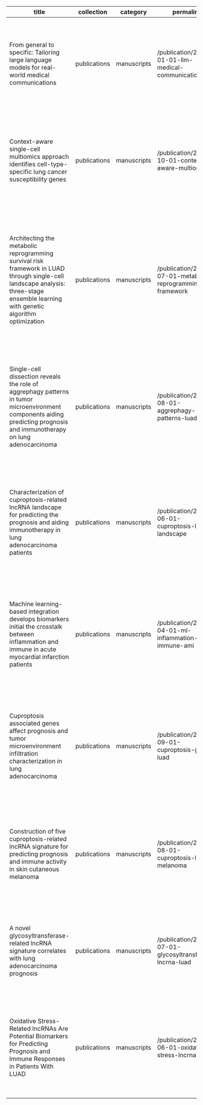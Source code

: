 | title                                                                                                                                                                              | collection   | category    | permalink                                                 | excerpt                                                                                                                     | date       | venue                                | paperurl                                                                                                                                                                     | citation                                                                                                                                                                                                                                                                                          |
| ---------------------------------------------------------------------------------------------------------------------------------------------------------------------------------- | ------------ | ----------- | --------------------------------------------------------- | --------------------------------------------------------------------------------------------------------------------------- | ---------- | ------------------------------------ | ---------------------------------------------------------------------------------------------------------------------------------------------------------------------------- | ------------------------------------------------------------------------------------------------------------------------------------------------------------------------------------------------------------------------------------------------------------------------------------------------- |
| From general to specific: Tailoring large language models for real-world medical communications                                                                                    | publications | manuscripts | /publication/2025-01-01-llm-medical-communication         | This study tailors large language models for real-world medical communications and introduces domain adaptation strategies. | 2025-01-01 | Clinical and Translational Medicine  | [https://pmc.ncbi.nlm.nih.gov/articles/PMCXXXXXXX/](https://pmc.ncbi.nlm.nih.gov/articles/PMCXXXXXXX/)                                                                       | Sun X*, Tang W*, Huang Z, <u>Long E</u>#, Wan P#. (2025). *From general to specific: Tailoring large language models for real-world medical communications.* *Clinical and Translational Medicine*.                                                                                               |
| Context-aware single-cell multiomics approach identifies cell-type-specific lung cancer susceptibility genes                                                                       | publications | manuscripts | /publication/2024-10-01-context-aware-multiomics          | Multiomic profiling identifies cell-type-specific susceptibility genes driving lung cancer progression.                     | 2024-10-01 | Nature Communications                | [https://www.nature.com/articles/s41467-024-52356-9](https://www.nature.com/articles/s41467-024-52356-9)                                                                     | <u>Long E</u>*, Yin J*, Shin JH*, Li Y*, Li B, Kane A, Patel H, <u>Sun X</u>, Wang C, Zhang T#, Choi J#. (2024). *Context-aware single-cell multiomics approach identifies cell-type-specific lung cancer susceptibility genes.* *Nature Communications*.                                         |
| Architecting the metabolic reprogramming survival risk framework in LUAD through single-cell landscape analysis: three-stage ensemble learning with genetic algorithm optimization | publications | manuscripts | /publication/2024-07-01-metabolic-reprogramming-framework | Three-stage ensemble learning constructs a survival risk model for LUAD based on single-cell metabolic features.            | 2024-07-01 | Journal of Translational Medicine    | [https://translational-medicine.biomedcentral.com/articles/10.1186/s12967-024-05138-2](https://translational-medicine.biomedcentral.com/articles/10.1186/s12967-024-05138-2) | <u>Sun X</u>, Nong M, Meng F, Sun XJ, Jiang L, Li Z, Zhang P#. (2024). *Architecting the metabolic reprogramming survival risk framework in LUAD through single-cell landscape analysis: three-stage ensemble learning with genetic algorithm optimization.* *Journal of Translational Medicine*. |
| Single-cell dissection reveals the role of aggrephagy patterns in tumor microenvironment components aiding predicting prognosis and immunotherapy on lung adenocarcinoma           | publications | manuscripts | /publication/2023-08-01-aggrephagy-patterns-luad          | Single-cell profiling reveals distinct aggrephagy-related tumor microenvironment patterns associated with LUAD prognosis.   | 2023-08-01 | Aging                                | [https://pmc.ncbi.nlm.nih.gov/articles/PMC10345433](https://pmc.ncbi.nlm.nih.gov/articles/PMC10345433)                                                                       | <u>Sun X</u>, Meng F, Nong M*, Fang H*, Lu C, Wang Y, Zhang P#. (2023). *Single-cell dissection reveals the role of aggrephagy patterns in tumor microenvironment components aiding predicting prognosis and immunotherapy on lung adenocarcinoma.* *Aging*.                                      |
| Characterization of cuproptosis-related lncRNA landscape for predicting the prognosis and aiding immunotherapy in lung adenocarcinoma patients                                     | publications | manuscripts | /publication/2023-06-01-cuproptosis-lncrna-landscape      | Identification of cuproptosis-related lncRNA signatures aiding prognosis and immunotherapy prediction in LUAD.              | 2023-06-01 | American Journal of Cancer Research  | [https://pmc.ncbi.nlm.nih.gov/articles/PMC10689193](https://pmc.ncbi.nlm.nih.gov/articles/PMC10689193)                                                                       | <u>Sun X</u>, Song J, Lu C*, Yue H, Bao H, Wang S, Zhong X#. (2023). *Characterization of cuproptosis-related lncRNA landscape for predicting the prognosis and aiding immunotherapy in lung adenocarcinoma patients.* *American Journal of Cancer Research*.                                     |
| Machine learning-based integration develops biomarkers initial the crosstalk between inflammation and immune in acute myocardial infarction patients                               | publications | manuscripts | /publication/2023-04-01-ml-inflammation-immune-ami        | Machine learning identifies inflammatory-immune biomarkers relevant to AMI prognosis.                                       | 2023-04-01 | Frontiers in Cardiovascular Medicine | [https://pmc.ncbi.nlm.nih.gov/articles/PMC10231518](https://pmc.ncbi.nlm.nih.gov/articles/PMC10231518)                                                                       | Li H*, <u>Sun X</u>*, Li Z, Zhao R, Li M#, Hu T#. (2023). *Machine learning-based integration develops biomarkers initial the crosstalk between inflammation and immune in acute myocardial infarction patients.* *Frontiers in Cardiovascular Medicine*.                                         |
| Cuproptosis associated genes affect prognosis and tumor microenvironment infiltration characterization in lung adenocarcinoma                                                      | publications | manuscripts | /publication/2022-09-01-cuproptosis-genes-luad            | Cuproptosis-associated genes affect tumor microenvironment infiltration and clinical outcomes in LUAD.                      | 2022-09-01 | American Journal of Cancer Research  | [https://pmc.ncbi.nlm.nih.gov/articles/PMC9299483](https://pmc.ncbi.nlm.nih.gov/articles/PMC9299483)                                                                         | <u>Sun X</u>, Li Z, Meng F*, Huang X, Wang J, Song J, Sun L, Zhang P#. (2022). *Cuproptosis associated genes affect prognosis and tumor microenvironment infiltration characterization in lung adenocarcinoma.* *American Journal of Cancer Research*.                                            |
| Construction of five cuproptosis-related lncRNA signature for predicting prognosis and immune activity in skin cutaneous melanoma                                                  | publications | manuscripts | /publication/2022-08-01-cuproptosis-lncrna-melanoma       | Five-lncRNA cuproptosis signature predicts immune activity and prognosis in melanoma.                                       | 2022-08-01 | Frontiers in Genetics                | [https://pmc.ncbi.nlm.nih.gov/articles/PMC9677285](https://pmc.ncbi.nlm.nih.gov/articles/PMC9677285)                                                                         | Yang X*, Wang X*, <u>Sun X</u>*, Xiao M, Fan L, Su Y, Xue L, Luo S, Hou S, Wang H#. (2022). *Construction of five cuproptosis-related lncRNA signature for predicting prognosis and immune activity in skin cutaneous melanoma.* *Frontiers in Genetics*.                                         |
| A novel glycosyltransferase-related lncRNA signature correlates with lung adenocarcinoma prognosis                                                                                 | publications | manuscripts | /publication/2022-07-01-glycosyltransferase-lncrna-luad   | A novel glycosyltransferase-related lncRNA signature correlates with LUAD prognosis.                                        | 2022-07-01 | Frontiers in Oncology                | [https://pmc.ncbi.nlm.nih.gov/articles/PMC9458975](https://pmc.ncbi.nlm.nih.gov/articles/PMC9458975)                                                                         | Bian C*, <u>Sun X</u>, Huang J, Zhang W*, Mu G, Wei K, Chen L, Xia Y#, Wang J#. (2022). *A novel glycosyltransferase-related lncRNA signature correlates with lung adenocarcinoma prognosis.* *Frontiers in Oncology*.                                                                            |
| Oxidative Stress-Related lncRNAs Are Potential Biomarkers for Predicting Prognosis and Immune Responses in Patients With LUAD                                                      | publications | manuscripts | /publication/2022-06-01-oxidative-stress-lncrna-luad      | Oxidative stress-related lncRNAs serve as prognostic and immune biomarkers in LUAD.                                         | 2022-06-01 | Frontiers in Genetics                | [https://pmc.ncbi.nlm.nih.gov/articles/PMC9214656](https://pmc.ncbi.nlm.nih.gov/articles/PMC9214656)                                                                         | <u>Sun X</u>, Huang X, Sun XJ*, Chen S, Zhang Z, Yu Y, Zhang P#. (2022). *Oxidative Stress-Related lncRNAs Are Potential Biomarkers for Predicting Prognosis and Immune Responses in Patients With LUAD.* *Frontiers in Genetics*.                                                                |

